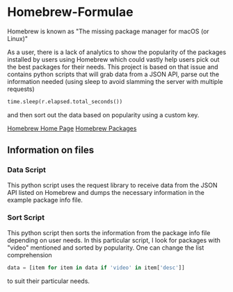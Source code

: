 # Homebrew-Formulae

Homebrew is known as "The missing package manager for macOS (or Linux)"

As a user, there is a lack of analytics to show the popularity of the packages installed by users using Homebrew which could vastly help users pick out the best packages for their needs. 
This project is based on that issue and contains python scripts that will grab data from a JSON API, parse out the information needed (using sleep to avoid slamming the server with multiple requests) 

```python
time.sleep(r.elapsed.total_seconds())
```

and then sort out the data based on popularity using a custom key.

[Homebrew Home Page](https://brew.sh/)
[Homebrew Packages](https://formulae.brew.sh/formula/)

## Information on files

### Data Script

This python script uses the request library to receive data from the JSON API listed on Homebrew and dumps the necessary information in the example package info file.

### Sort Script

This python script then sorts the information from the package info file depending on user needs. In this particular script, I look for packages with "video" mentioned and sorted by popularity. One can change the list comprehension 

```python
data = [item for item in data if 'video' in item['desc']]
```

to suit their particular needs.



